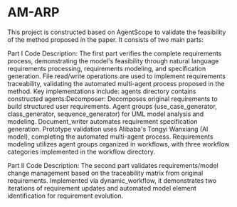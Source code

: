 # AM-ARP
This project is constructed based on AgentScope to validate the feasibility of the method proposed in the paper. It consists of two main parts:

Part I Code Description:
    The first part verifies the complete requirements process, demonstrating the model's feasibility through natural language requirements processing, requirements modeling, and specification generation. File read/write operations are used to implement requirements traceability, validating the automated multi-agent process proposed in the method. Key implementations include:
     agents directory contains constructed agents:Decomposer: Decomposes original requirements to build structured user requirements. Agent groups (use_case_generator, class_generator, sequence_generator) for UML model analysis and modeling. Document_writer automates requirement specification generation. Prototype validation uses Alibaba's Tongyi Wanxiang (AI model), completing the automated multi-agent process. Requirements modeling utilizes agent groups organized in workflows, with three workflow categories implemented in the workflow directory.

Part II Code Description:
    The second part validates requirements/model change management based on the traceability matrix from original requirements. Implemented via dynamic_workflow, it demonstrates two iterations of requirement updates and automated model element identification for requirement evolution.
